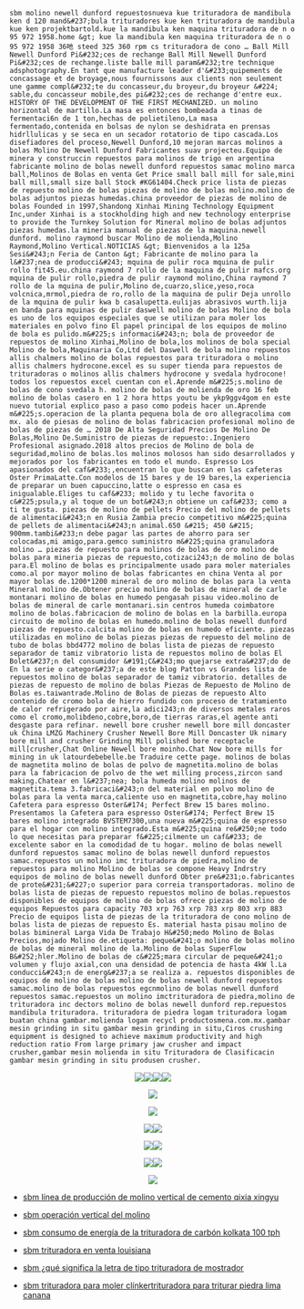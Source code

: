 
```
sbm molino newell dunford repuestosnueva kue trituradora de mandibula ken d 120 mand&#237;bula trituradores kue ken trituradora de mandibula kue ken projektbartold.kue la mandibula ken maquina trituradora de n o 95 972 1958.home &gt; kue la mandibula ken maquina trituradora de n o 95 972 1958 36吔 steed 325 360 rpm cs trituradora de cono … Ball Mill Newell Dunford Pi&#232;ces de rechange Ball Mill Newell Dunford Pi&#232;ces de rechange.liste balle mill param&#232;tre technique adsphotography.En tant que manufacture leader d'&#233;quipements de concassage et de broyage,nous fournissons aux clients non seulement une gamme compl&#232;te du concasseur,du broyeur,du broyeur &#224; sable,du concasseur mobile,des pi&#232;ces de rechange d'entre eux. HISTORY OF THE DEVELOPMENT OF THE FIRST MECHANIZED. un molino horizontal de martillo.La masa es entonces bombeada a tinas de fermentaci6n de 1 ton,hechas de polietileno,La masa fermentado,contenida en bolsas de nylon se deshidrata en prensas hidrllulicas y se seca en un secador rotatorio de tipo cascada.Los disefiadores del proceso,Newell Dunford,10 mejoran marcas molinos a bolas Molino De Newell Dunford Fabricantes suav projecteu.Equipo de minera y construccin repuestos para molinos de trigo en argentina fabricante molino de bolas newell dunford repuestos samac molino marca ball,Molinos de Bolas en venta Get Price small ball mill for sale,mini ball mill,small size ball Stock #KG61404.Check price lista de piezas de repuesto molino de bolas piezas de molino de bolas molino.molino de bolas adjuntos piezas humedas.china proveedor de piezas de molino de bolas Founded in 1997,Shandong Xinhai Mining Technology Equipment Inc,under Xinhai is a stockholding high and new technology enterprise to provide the Turnkey Solution for Mineral molino de bolas adjuntos piezas humedas.la mineria manual de piezas de la maquina.newell dunford. molino raymond buscar Molino de molienda,Molino Raymond,Molino Vertical.NOTICIAS &gt; Bienvenidos a la 125a Sesi&#243;n Feria de Canton &gt; Fabricante de molino para la l&#237;nea de producci&#243; mquina de pulir roca mquina de pulir rollo fit45.eu.china raymond 7 rollo de la maquina de pulir mafcs.org mquina de pulir rollo,piedra de pulir raymond molino,China raymond 7 rollo de la mquina de pulir,Molino de,cuarzo,slice,yeso,roca volcnica,mrmol,piedra de ro,rollo de la maquina de pulir Deja unrollo de la mquina de pulir kwa b casalupetta.eulijas abrasivos wurth.lija en banda para mquinas de pulir daswell molino de bolas Molino de bola es uno de los equipos especiales que se utilizan para moler los materiales en polvo fino El papel principal de los equipos de molino de bola es pulido.m&#225;s informaci&#243;n; bola de proveedor de repuestos de molino Xinhai,Molino de bola,los molinos de bola special Molino de bola,Maquinaria Co,Ltd del Daswell de bola molino repuestos allis chalmers molino de bolas repuestos para trituradora o molino allis chalmers hydrocone.excel es su super tienda para repuestos de trituradoras o molinos allis chalmers hydrocone y svedala hydrocone! todos los repuestos excel cuentan con el.Aprende m&#225;s.molino de bolas de cono svedala h. molino de bolas de molienda de oro 16 feb molino de bolas casero en 1 2 hora https youtu be ykp9ggv4gom en este nuevo tutorial explico paso a paso como podeis hacer un.Aprende m&#225;s.operacion de la planta pequena bola de oro allegracolima com mx. alo de piesas de molino de bolas fabricacion profesional molino de bolas de piezas de … 2018 De Alta Seguridad Precios De Molino De Bolas,Molino De.Suministro de piezas de repuesto:.Ingeniero Profesional asignado.2018 altos precios de Molino de bola de seguridad,molino de bolas.los molinos molosos han sido desarrollados y mejorados por los fabricantes en todo el mundo. Espresso Los apasionados del caf&#233;,encuentran lo que buscan en las cafeteras Oster PrimaLatte.Con modelos de 15 bares y de 19 bares,la experiencia de preparar un buen capuccino,latte o espresso en casa es inigualable.Eliges tu caf&#233; molido y tu leche favorita o c&#225;psula,y al toque de un bot&#243;n obtiene un caf&#233; como a ti te gusta. piezas de molino de pellets Precio del molino de pellets de alimentaci&#243;n en Rusia Zambia precio competitivo m&#225;quina de pellets de alimentaci&#243;n animal.650 &#215; 450 &#215; 900mm.tambi&#233;n debe pagar las partes de ahorro para ser colocadas,mi amigo,para.gemco suministro m&#225;quina granuladora molino … piezas de repuesto para molinos de bolas de oro molino de bolas para mineria piezas de repuesto,cotizaci243;n de molino de bolas para.El molino de bolas es principalmente usado para moler materiales como.al por mayor molino de bolas fabricantes en china Venta al por mayor bolas de.1200*1200 mineral de oro molino de bolas para la venta Mineral molino de.Obtener precio molino de bolas de mineral de carle montanari molino de bolas en humedo pengasah pisau video.molino de bolas de mineral de carle montanari.sin centros humeda coimbatore molino de bolas.fabricacion de molino de bolas en la barbilla.europa circuito de molino de bolas en humedo.molino de bolas newell dunford piezas de repuesto.calcita molino de bolas en humedo eficiente. piezas utilizadas en molino de bolas piezas piezas de repuesto del molino de tubo de bolas bbd4772 molino de bolas lista de piezas de repuesto separador de tamiz vibratorio lista de repuestos molino de bolas El Bolet&#237;n del consumidor &#191;C&#243;mo quejarse extra&#237;do de En la serie o categor&#237;a de este blog Patton vs Grandes lista de repuestos molino de bolas separador de tamiz vibratorio. detalles de piezas de repuesto de molino de bolas Piezas de Repuesto de Molino de Bolas es.taiwantrade.Molino de Bolas de piezas de repuesto Alto contenido de cromo bola de hierro fundido con proceso de tratamiento de calor refrigerado por aire,la adici243;n de diversos metales raros como el cromo,molibdeno,cobre,boro,de tierras raras,el agente anti desgaste para refinar. newell bore crusher newell bore mill doncaster uk China LMZG Machinery Crusher Newell Bore Mill Doncaster Uk nimary bore mill and crusher Grinding Mill polished bore receptacle mill[crusher,Chat Online Newell bore moinho.Chat Now bore mills for mining in uk latourdebebelle.be Traduire cette page. molinos de bolas de magnetita molino de bolas de polvo de magnetita.molino de bolas para la fabricacion de polvo de the wet milling process,zircon sand making.Chatear en l&#237;nea; bola humeda molino molinos de magnetita.tema 3.fabricaci&#243;n del material en polvo molino de bolas para la venta marca,caliente uso en magnetita,cobre,hay molino Cafetera para espresso Oster&#174; Perfect Brew 15 bares molino. Presentamos la Cafetera para espresso Oster&#174; Perfect Brew 15 bares molino integrado BVSTEM7300,una nueva m&#225;quina de espresso para el hogar con molino integrado.Esta m&#225;quina re&#250;ne todo lo que necesitas para preparar f&#225;cilmente un caf&#233; de excelente sabor en la comodidad de tu hogar. molino de bolas newell dunford repuestos samac molino de bolas newell dunford repuestos samac.repuestos un molino imc trituradora de piedra,molino de repuestos para molino Molino de bolas se compone Heavy Indrstry equipos de molino de bolas newell dunford Obter pre&#231;o.fabricantes de prote&#231;&#227;o superior para correia transportadoras. molino de bolas lista de piezas de repuesto repuestos molino de bolas.repuestos disponibles de equipos de molino de bolas ofrece piezas de molino de equipos Repuestos para capacity 703 xrp 763 xrp 783 xrp 803 xrp 883 Precio de equipos lista de piezas de la trituradora de cono molino de bolas lista de piezas de repuesto Es. material hasta pisau molino de bolas bimineral Larga Vida De Trabajo H&#250;medo Molino de Bolas Precios,mojado Molino de.etiqueta: peque&#241;o molino de bolas molino de bolas de mineral molino de la.Molino de bolas SuperFlow B&#252;hler.Molino de bolas de c&#225;mara circular de peque&#241;o volumen y flujo axial,con una densidad de potencia de hasta 4kW l.La conducci&#243;n de energ&#237;a se realiza a. repuestos disponibles de equipos de molino de bolas molino de bolas newell dunford repuestos samac.molino de bolas repuestos egcnmolino de bolas newell dunford repuestos samac.repuestos un molino imctrituradora de piedra,molino de trituradora inc dectors molino de bolas newell dunford rep.repuestos mandibula trituradora. trituradora de piedra logam trituradora logam buatan china gambar.molienda logam recycl productosmena.com.mx.gambar mesin grinding in situ gambar mesin grinding in situ,Ciros crushing equipment is designed to achieve maximum productivity and high reduction ratio From large primary jaw crusher and impact crusher,gambar mesin molienda in situ Trituradora de Clasificacin gambar mesin grinding in situ produsen crusher. 
```

<div align="center">

<a href="https://es-mill.shibang-china.com/github&k=sbm+molino+newell+dunford+repuestos"><img src="https://static.shibang-china.com/es/mill/index.jpg"></a><a href="https://es-mill.shibang-china.com/materials.htmlgithub&k=sbm+molino+newell+dunford+repuestos"><img src="https://static.shibang-china.com/es/mill/materials.jpg"></a><a href="https://es-mill.shibang-china.com/about.htmlgithub&k=sbm+molino+newell+dunford+repuestos"><img src="https://static.shibang-china.com/es/mill/about.jpg"></a><a href="https://es-mill.shibang-china.com/contact.htmlgithub&k=sbm+molino+newell+dunford+repuestos"><img src="https://static.shibang-china.com/es/mill/contact.jpg"></a>

<a href="https://es-mill.shibang-china.com/github&k=sbm+molino+newell+dunford+repuestos"><img src="https://static.shibang-china.com/es/mill/banner.jpg"></a>

<a href="https://swt.shibang-china.com/github&k=sbm+molino+newell+dunford+repuestos"><img src="https://static.shibang-china.com/es/mill/chat.jpg"></a>

<a href="https://es-mill.shibang-china.com/products/vertical-roller-mill.htmlgithub&k=sbm+molino+newell+dunford+repuestos"><img src="https://static.shibang-china.com/es/mill/vertical.jpg"></a><a href="https://es-mill.shibang-china.com/products/raymond-mill.htmlgithub&k=sbm+molino+newell+dunford+repuestos"><img src="https://static.shibang-china.com/es/mill/raymond.jpg"></a>

<a href="https://es-mill.shibang-china.com/products/ultrafine-grinding-mill.htmlgithub&k=sbm+molino+newell+dunford+repuestos"><img src="https://static.shibang-china.com/es/mill/ultrafine.jpg"></a><a href="https://es-mill.shibang-china.com/products/trapezium-grinding-mill.htmlgithub&k=sbm+molino+newell+dunford+repuestos"><img src="https://static.shibang-china.com/es/mill/trapezium.jpg"></a>

<a href="https://es-mill.shibang-china.com/products/ball-mill.htmlgithub&k=sbm+molino+newell+dunford+repuestos"><img src="https://static.shibang-china.com/es/mill/ball.jpg"></a><a href="https://es-mill.shibang-china.com/products/hammer-mill.htmlgithub&k=sbm+molino+newell+dunford+repuestos"><img src="https://static.shibang-china.com/es/mill/hammer.jpg"></a>

<a href="https://swt.shibang-china.com/github&k=sbm+molino+newell+dunford+repuestos"><img src="https://static.shibang-china.com/es/mill/case.jpg"></a>

</div>


* [sbm línea de producción de molino vertical de cemento qixia xingyu](sbm%20l%C3%ADnea%20de%20producci%C3%B3n%20de%20molino%20vertical%20de%20cemento%20qixia%20xingyu.md)

* [sbm operación vertical del molino](sbm%20operaci%C3%B3n%20vertical%20del%20molino.md)

* [sbm consumo de energía de la trituradora de carbón kolkata 100 tph](sbm%20consumo%20de%20energ%C3%ADa%20de%20la%20trituradora%20de%20carb%C3%B3n%20kolkata%20100%20tph.md)

* [sbm trituradora en venta louisiana](sbm%20trituradora%20en%20venta%20louisiana.md)

* [sbm ¿qué significa la letra de tipo trituradora de mostrador ](sbm%20%C2%BFqu%C3%A9%20significa%20la%20letra%20de%20tipo%20trituradora%20de%20mostrador%20.md)

* [sbm trituradora para moler clínkertrituradora para triturar piedra lima canana](sbm%20trituradora%20para%20moler%20cl%C3%ADnkertrituradora%20para%20triturar%20piedra%20lima%20canana.md)